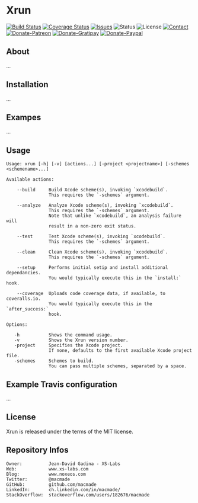 Xrun
====

[![Build Status](https://img.shields.io/travis/macmade/xrun.svg?branch=master&style=flat)](https://travis-ci.org/macmade/xrun)
[![Coverage Status](https://img.shields.io/coveralls/macmade/xrun.svg?branch=master&style=flat)](https://coveralls.io/r/macmade/xrun?branch=master)
[![Issues](http://img.shields.io/github/issues/macmade/xrun.svg?style=flat)](https://github.com/macmade/xrun/issues)
![Status](https://img.shields.io/badge/status-active-brightgreen.svg?style=flat)
![License](https://img.shields.io/badge/license-mit-brightgreen.svg?style=flat)
[![Contact](https://img.shields.io/badge/contact-@macmade-blue.svg?style=flat)](https://twitter.com/macmade)  
[![Donate-Patreon](https://img.shields.io/badge/donate-patreon-yellow.svg?style=flat)](https://patreon.com/macmade)
[![Donate-Gratipay](https://img.shields.io/badge/donate-gratipay-yellow.svg?style=flat)](https://www.gratipay.com/macmade)
[![Donate-Paypal](https://img.shields.io/badge/donate-paypal-yellow.svg?style=flat)](https://paypal.me/xslabs)

About
-----

...

Installation
------------

...

Exampes
-------

...

Usage
-----

    Usage: xrun [-h] [-v] [actions...] [-project <projectname>] [-schemes <schemename>...]
    
    Available actions:
        
        --build     Build Xcode scheme(s), invoking `xcodebuild`.
                    This requires the `-schemes` argument.
        
        --analyze   Analyze Xcode scheme(s), invoking `xcodebuild`.
                    This requires the `-schemes` argument.
                    Note that unlike `xcodebuild`, an analysis failure will
                    result in a non-zero exit status.
        
        --test      Test Xcode scheme(s), invoking `xcodebuild`.
                    This requires the `-schemes` argument.
        
        --clean     Clean Xcode scheme(s), invoking `xcodebuild`.
                    This requires the `-schemes` argument.
        
        --setup     Performs initial setip and install additional dependancies.
                    You would typically execute this in the `install:` hook.
        
        --coverage  Uploads code coverage data, if available, to coveralls.io.
                    You would typically execute this in the `after_success:`
                    hook.
    
    Options:
        
       -h           Shows the command usage.
       -v           Shows the Xrun version number.
       -project     Specifies the Xcode project.
                    If none, defaults to the first available Xcode project file.
       -schemes     Schemes to build.
                    You can pass multiple schemes, separated by a space.

Example Travis configuration
----------------------------

...

License
-------

Xrun is released under the terms of the MIT license.

Repository Infos
----------------

    Owner:			Jean-David Gadina - XS-Labs
    Web:			www.xs-labs.com
    Blog:			www.noxeos.com
    Twitter:		@macmade
    GitHub:			github.com/macmade
    LinkedIn:		ch.linkedin.com/in/macmade/
    StackOverflow:	stackoverflow.com/users/182676/macmade
